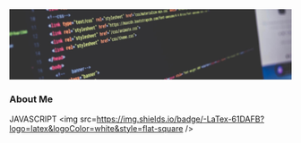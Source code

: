 <img src="./banner.jpg" alt="name banner" />

### About Me
<text xmlns="http://www.w3.org/2000/svg" transform="scale(.1)" x="732.5" y="175" textLength="825" fill="#333" font-weight="bold">JAVASCRIPT</text>
<img src=https://img.shields.io/badge/-LaTex-61DAFB?logo=latex&logoColor=white&style=flat-square />
